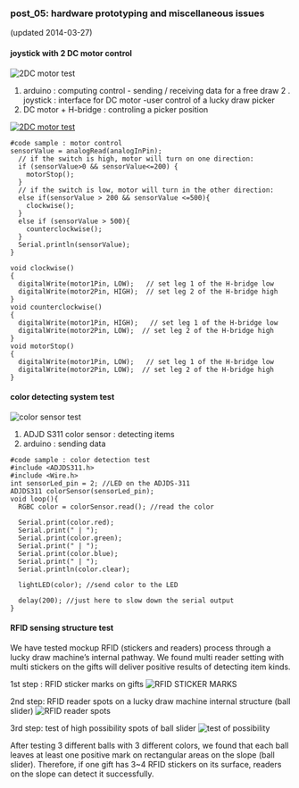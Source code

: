 ### post_05: hardware prototyping and miscellaneous issues

(updated 2014-03-27)

#### joystick with 2 DC motor control

![2DC motor test](https://raw.github.com/randomwalks/devart-template/master/project_images/hardwarePrototyping_000.jpg "2DC motor control test")

1. arduino : computing control - sending / receiving data for a free draw
2 . joystick : interface for DC motor -user control of a lucky draw picker
3. DC motor + H-bridge : controling a picker position

[![2DC motor test](http://img.youtube.com/vi/UFISVXR65ws/0.jpg)](https://www.youtube.com/watch?v=UFISVXR65ws)

```
#code sample : motor control
sensorValue = analogRead(analogInPin);
  // if the switch is high, motor will turn on one direction:
  if (sensorValue>0 && sensorValue<=200) {
	motorStop();
  }
  // if the switch is low, motor will turn in the other direction:
  else if(sensorValue > 200 && sensorValue <=500){
	clockwise();
  }
  else if (sensorValue > 500){
	counterclockwise();
  }
  Serial.println(sensorValue);  
}

void clockwise()
{
  digitalWrite(motor1Pin, LOW);   // set leg 1 of the H-bridge low
  digitalWrite(motor2Pin, HIGH);  // set leg 2 of the H-bridge high
}
void counterclockwise()
{
  digitalWrite(motor1Pin, HIGH);   // set leg 1 of the H-bridge low
  digitalWrite(motor2Pin, LOW);  // set leg 2 of the H-bridge high
}
void motorStop()
{
  digitalWrite(motor1Pin, LOW);   // set leg 1 of the H-bridge low
  digitalWrite(motor2Pin, LOW);  // set leg 2 of the H-bridge high
}
```

#### color detecting system test
![color sensor test](https://raw.github.com/randomwalks/devart-template/master/project_images/hardware_colorSensingTEST.jpg "color sensor test")

1. ADJD S311 color sensor : detecting items
2. arduino : sending data

```
#code sample : color detection test
#include <ADJDS311.h>
#include <Wire.h>
int sensorLed_pin = 2; //LED on the ADJDS-311
ADJDS311 colorSensor(sensorLed_pin);
void loop(){
  RGBC color = colorSensor.read(); //read the color
 
  Serial.print(color.red);
  Serial.print(" | ");
  Serial.print(color.green);
  Serial.print(" | ");
  Serial.print(color.blue);
  Serial.print(" | ");
  Serial.println(color.clear);
 
  lightLED(color); //send color to the LED
 
  delay(200); //just here to slow down the serial output
}

```
#### RFID sensing structure test
We have tested mockup RFID (stickers and readers) process through a lucky draw machine’s internal pathway. We found multi reader setting with multi stickers on the gifts will deliver positive results of detecting item kinds.

1st step : RFID sticker marks on gifts
![RFID STICKER MARKS](https://raw.github.com/randomwalks/devart-template/master/project_images/rfid_ball_01.jpg "RFID sticker marks")

2nd step: RFID reader spots on a lucky draw machine internal structure (ball slider)
![RFID reader spots](https://raw.github.com/randomwalks/devart-template/master/project_images/rfid_ball_02.jpg "RFID reader spots")

3rd step: test of high possibility spots of ball slider
![test of possibility](https://raw.github.com/randomwalks/devart-template/master/project_images/rfid_ball_03.jpg "test of possibility")

After testing 3 different balls with 3 different colors, we found that each ball leaves at least one positive mark on rectangular areas on the slope (ball slider). Therefore, if one gift has 3~4 RFID stickers on its surface, readers on the slope can detect it successfully.

